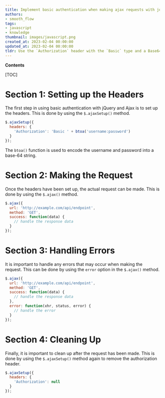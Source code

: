```yaml
---
title: Implement basic authentication when making ajax requests with jquery
authors:
- smooth_flow
tags:
- javascript
- knowledge
thumbnail: images/javascript.png
created_at: 2023-02-04 00:00:00
updated_at: 2023-02-04 00:00:00
tldr: Use the `Authorization` header with the `Basic` type and a Base64-encoded usernamepassword string to set basic authentication with jQuery and Ajax in Javascript.
---
```


**Contents**

[TOC]

# Section 1: Setting up the Headers

The first step in using basic authentication with jQuery and Ajax is to set up the headers. This is done by using the `$.ajaxSetup()` method.

```javascript
$.ajaxSetup({
  headers: {
    'Authorization': 'Basic ' + btoa('username:password')
  }
});
```

The `btoa()` function is used to encode the username and password into a base-64 string.

# Section 2: Making the Request

Once the headers have been set up, the actual request can be made. This is done by using the `$.ajax()` method.

```javascript
$.ajax({
  url: 'http://example.com/api/endpoint',
  method: 'GET',
  success: function(data) {
    // handle the response data
  }
});
```

# Section 3: Handling Errors

It is important to handle any errors that may occur when making the request. This can be done by using the `error` option in the `$.ajax()` method.

```javascript
$.ajax({
  url: 'http://example.com/api/endpoint',
  method: 'GET',
  success: function(data) {
    // handle the response data
  },
  error: function(xhr, status, error) {
    // handle the error
  }
});
```

# Section 4: Cleaning Up

Finally, it is important to clean up after the request has been made. This is done by using the `$.ajaxSetup()` method again to remove the authorization header.

```javascript
$.ajaxSetup({
  headers: {
    'Authorization': null
  }
});
```
